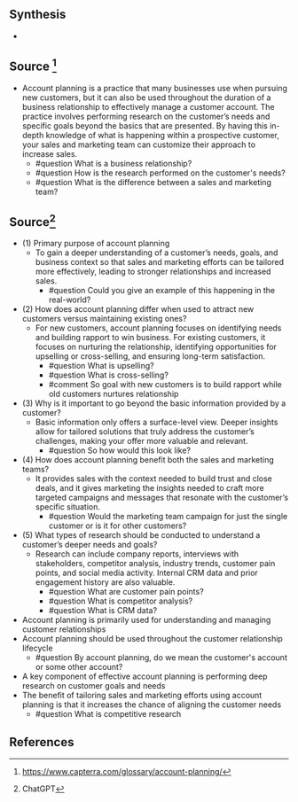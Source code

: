 ## Synthesis
- 
## Source [^1]
- Account planning is a practice that many businesses use when pursuing new customers, but it can also be used throughout the duration of a business relationship to effectively manage a customer account. The practice involves performing research on the customer’s needs and specific goals beyond the basics that are presented. By having this in-depth knowledge of what is happening within a prospective customer, your sales and marketing team can customize their approach to increase sales.
	- #question What is a business relationship?
	- #question How is the research performed on the customer's needs? 
	- #question What is the difference between a sales and marketing team? 
## Source[^2]
- (1) Primary purpose of account planning
	- To gain a deeper understanding of a customer’s needs, goals, and business context so that sales and marketing efforts can be tailored more effectively, leading to stronger relationships and increased sales.
		- #question Could you give an example of this happening in the real-world?
- (2) How does account planning differ when used to attract new customers versus maintaining existing ones?
	- For new customers, account planning focuses on identifying needs and building rapport to win business. For existing customers, it focuses on nurturing the relationship, identifying opportunities for upselling or cross-selling, and ensuring long-term satisfaction.
		- #question What is upselling?
		- #question What is cross-selling? 
		- #comment So goal with new customers is to build rapport while old customers nurtures relationship
- (3) Why is it important to go beyond the basic information provided by a customer?
	- Basic information only offers a surface-level view. Deeper insights allow for tailored solutions that truly address the customer’s challenges, making your offer more valuable and relevant.
		- #question So how would this look like?
- (4) How does account planning benefit both the sales and marketing teams?
	- It provides sales with the context needed to build trust and close deals, and it gives marketing the insights needed to craft more targeted campaigns and messages that resonate with the customer’s specific situation.
		- #question Would the marketing team campaign for just the single customer or is it for other customers? 
- (5) What types of research should be conducted to understand a customer’s deeper needs and goals?
	- Research can include company reports, interviews with stakeholders, competitor analysis, industry trends, customer pain points, and social media activity. Internal CRM data and prior engagement history are also valuable.
		- #question What are customer pain points?
		- #question What is competitor analysis?
		- #question What is CRM data?
- Account planning is primarily used for understanding and managing customer relationships
- Account planning should be used throughout the customer relationship lifecycle
	- #question By account planning, do we mean the customer's account or some other account?
- A key component of effective account planning is performing deep research on customer goals and needs
- The benefit of tailoring sales and marketing efforts using account planning is that it increases the chance of aligning the customer needs
	- #question What is competitive research

## References

[^1]: https://www.capterra.com/glossary/account-planning/
[^2]: ChatGPT